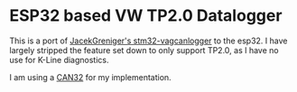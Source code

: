 ESP32 based VW TP2.0 Datalogger
====================

This is a port of [JacekGreniger's stm32-vagcanlogger](https://github.com/JacekGreniger/stm32-vagcanlogger) to the esp32. I have largely stripped the feature set down to only support TP2.0, as I have no use for K-Line diagnostics.

I am using a [CAN32](https://www.tindie.com/products/fusion/can32-an-esp32-dev-board-with-can-bus-v21/) for my implementation.